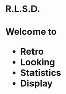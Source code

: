 # R.L.S.D.

<h1>Welcome to
<ul>
<li>Retro</li>
<li>Looking</li>
<li>Statistics</li>
<li>Display</li>
</ul>
</h1>